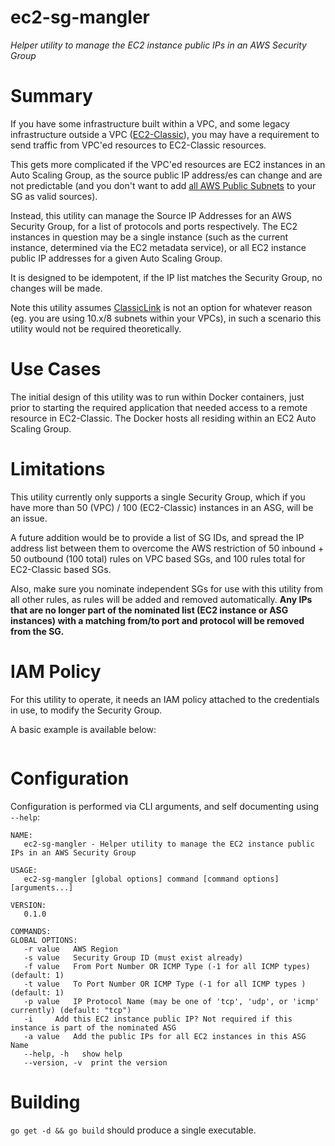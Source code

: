 # ec2-sg-mangler

*Helper utility to manage the EC2 instance public IPs in an AWS Security Group*

# Summary

If you have some infrastructure built within a VPC, and some legacy infrastructure outside a VPC ([EC2-Classic](http://docs.aws.amazon.com/AWSEC2/latest/UserGuide/using-vpc.html#differences-ec2-classic-vpc)),
you may have a requirement to send traffic from VPC'ed resources to EC2-Classic resources.

This gets more complicated if the VPC'ed resources are EC2 instances in an Auto Scaling Group, as the source public IP
address/es can change and are not predictable (and you don't want to add [all AWS Public Subnets](https://ip-ranges.amazonaws.com/ip-ranges.json) to your SG as valid sources).

Instead, this utility can manage the Source IP Addresses for an AWS Security Group, for a list of protocols and ports
respectively. The EC2 instances in question may be a single instance (such as the current instance, determined via the EC2
metadata service), or all EC2 instance public IP addresses for a given Auto Scaling Group.

It is designed to be idempotent, if the IP list matches the Security Group, no changes will be made.

Note this utility assumes [ClassicLink](http://docs.aws.amazon.com/AWSEC2/latest/UserGuide/vpc-classiclink.html) is not an
option for whatever reason (eg. you are using 10.x/8 subnets within your VPCs), in such a scenario this utility would
not be required theoretically.

# Use Cases

The initial design of this utility was to run within Docker containers, just prior to starting the required application
that needed access to a remote resource in EC2-Classic. The Docker hosts all residing within an EC2 Auto Scaling Group.

# Limitations

This utility currently only supports a single Security Group, which if you have more than 50 (VPC) / 100 (EC2-Classic) instances
in an ASG, will be an issue.

A future addition would be to provide a list of SG IDs, and spread the IP address list between them to overcome the AWS restriction of
50 inbound + 50 outbound (100 total) rules on VPC based SGs, and 100 rules total for EC2-Classic based SGs.

Also, make sure you nominate independent SGs for use with this utility from all other rules, as rules will be added and removed automatically.
**Any IPs that are no longer part of the nominated list (EC2 instance or ASG instances) with a matching from/to port and protocol
will be removed from the SG.**

# IAM Policy

For this utility to operate, it needs an IAM policy attached to the credentials in use, to modify the Security Group.

A basic example is available below:

```

```

# Configuration

Configuration is performed via CLI arguments, and self documenting using `--help`:

```
NAME:
   ec2-sg-mangler - Helper utility to manage the EC2 instance public IPs in an AWS Security Group

USAGE:
   ec2-sg-mangler [global options] command [command options] [arguments...]

VERSION:
   0.1.0

COMMANDS:
GLOBAL OPTIONS:
   -r value   AWS Region
   -s value   Security Group ID (must exist already)
   -f value   From Port Number OR ICMP Type (-1 for all ICMP types) (default: 1)
   -t value   To Port Number OR ICMP Type (-1 for all ICMP types ) (default: 1)
   -p value   IP Protocol Name (may be one of 'tcp', 'udp', or 'icmp' currently) (default: "tcp")
   -i     Add this EC2 instance public IP? Not required if this instance is part of the nominated ASG
   -a value   Add the public IPs for all EC2 instances in this ASG Name
   --help, -h   show help
   --version, -v  print the version
```

# Building

`go get -d && go build` should produce a single executable.



